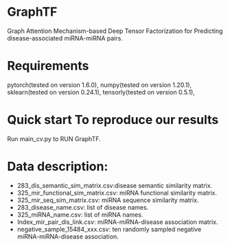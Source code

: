 # GraphTF
Graph Attention Mechanism-based Deep Tensor Factorization for Predicting disease-associated miRNA-miRNA pairs.
# Requirements
pytorch(tested on version 1.6.0), numpy(tested on version 1.20.1), sklearn(tested on version 0.24.1), tensorly(tested on version 0.5.1), 

# Quick start To reproduce our results
Run main_cv.py to RUN GraphTF.

# Data description:
* 283_dis_semantic_sim_matrix.csv:disease semantic similarity matrix.   
* 325_mir_functional_sim_matrix.csv: miRNA functional similarity matrix.   
* 325_mir_seq_sim_matrix.csv: miRNA sequence similarity matrix.  
* 283_disease_name.csv: list of disease names.   
* 325_miRNA_name.csv: list of miRNA names.   
* Index_mir_pair_dis_link.csv: miRNA-miRNA-disease association matrix.  
* negative_sample_15484_xxx.csv: ten randomly sampled negative miRNA-miRNA-disease association.
